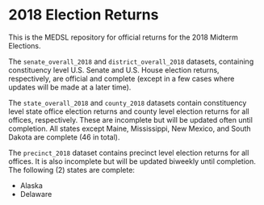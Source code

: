 # 2018 Election Returns

This is the MEDSL repository for official returns for the 2018 Midterm Elections.

The `senate_overall_2018` and `district_overall_2018` datasets, containing constituency level U.S. Senate and U.S. House election returns, respectively, are official and complete (except in a few cases where updates will be made at a later time).

The `state_overall_2018` and `county_2018` datasets contain constituency level state office election returns and county level election returns for all offices, respectively. These are incomplete but will be updated often until completion. All states except Maine, Mississippi, New Mexico, and South Dakota are complete (46 in total).

The `precinct_2018` dataset contains precinct level election returns for all offices. It is also incomplete but will be updated biweekly until completion. The following (2) states are complete:

* Alaska
* Delaware
